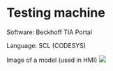# Testing machine

Software: Beckhoff TIA Portal

Language: SCL (CODESYS)

Image of a model (used in HMI)
<img src="https://i.postimg.cc/JnPLHF8b/temp-Image-Faco-OX.avif"/>
